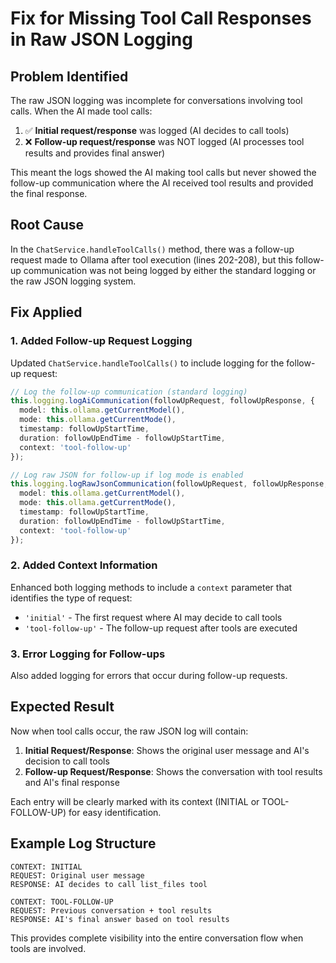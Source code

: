 # Fix for Missing Tool Call Responses in Raw JSON Logging

## Problem Identified
The raw JSON logging was incomplete for conversations involving tool calls. When the AI made tool calls:

1. ✅ **Initial request/response** was logged (AI decides to call tools)
2. ❌ **Follow-up request/response** was NOT logged (AI processes tool results and provides final answer)

This meant the logs showed the AI making tool calls but never showed the follow-up communication where the AI received tool results and provided the final response.

## Root Cause
In the `ChatService.handleToolCalls()` method, there was a follow-up request made to Ollama after tool execution (lines 202-208), but this follow-up communication was not being logged by either the standard logging or the raw JSON logging system.

## Fix Applied

### 1. Added Follow-up Request Logging
Updated `ChatService.handleToolCalls()` to include logging for the follow-up request:

```typescript
// Log the follow-up communication (standard logging)
this.logging.logAiCommunication(followUpRequest, followUpResponse, {
  model: this.ollama.getCurrentModel(),
  mode: this.ollama.getCurrentMode(),
  timestamp: followUpStartTime,
  duration: followUpEndTime - followUpStartTime,
  context: 'tool-follow-up'
});

// Log raw JSON for follow-up if log mode is enabled
this.logging.logRawJsonCommunication(followUpRequest, followUpResponse, {
  model: this.ollama.getCurrentModel(),
  mode: this.ollama.getCurrentMode(),
  timestamp: followUpStartTime,
  duration: followUpEndTime - followUpStartTime,
  context: 'tool-follow-up'
});
```

### 2. Added Context Information
Enhanced both logging methods to include a `context` parameter that identifies the type of request:
- `'initial'` - The first request where AI may decide to call tools
- `'tool-follow-up'` - The follow-up request after tools are executed

### 3. Error Logging for Follow-ups
Also added logging for errors that occur during follow-up requests.

## Expected Result
Now when tool calls occur, the raw JSON log will contain:

1. **Initial Request/Response**: Shows the original user message and AI's decision to call tools
2. **Follow-up Request/Response**: Shows the conversation with tool results and AI's final response

Each entry will be clearly marked with its context (INITIAL or TOOL-FOLLOW-UP) for easy identification.

## Example Log Structure
```
CONTEXT: INITIAL
REQUEST: Original user message
RESPONSE: AI decides to call list_files tool

CONTEXT: TOOL-FOLLOW-UP  
REQUEST: Previous conversation + tool results
RESPONSE: AI's final answer based on tool results
```

This provides complete visibility into the entire conversation flow when tools are involved.
